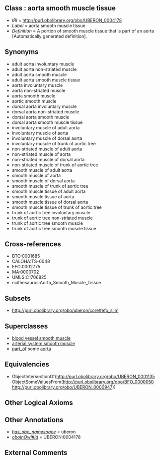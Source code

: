 
## Class : aorta smooth muscle tissue

 * *IRI* = http://purl.obolibrary.org/obo/UBERON_0004178
 * *Label* = aorta smooth muscle tissue
 * *Definition* = A portion of smooth muscle tissue that is part of an aorta [Automatically generated definition].

## Synonyms

 * adult aorta involuntary muscle
 * adult aorta non-striated muscle
 * adult aorta smooth muscle
 * adult aorta smooth muscle tissue
 * aorta involuntary muscle
 * aorta non-striated muscle
 * aorta smooth muscle
 * aortic smooth muscle
 * dorsal aorta involuntary muscle
 * dorsal aorta non-striated muscle
 * dorsal aorta smooth muscle
 * dorsal aorta smooth muscle tissue
 * involuntary muscle of adult aorta
 * involuntary muscle of aorta
 * involuntary muscle of dorsal aorta
 * involuntary muscle of trunk of aortic tree
 * non-striated muscle of adult aorta
 * non-striated muscle of aorta
 * non-striated muscle of dorsal aorta
 * non-striated muscle of trunk of aortic tree
 * smooth muscle of adult aorta
 * smooth muscle of aorta
 * smooth muscle of dorsal aorta
 * smooth muscle of trunk of aortic tree
 * smooth muscle tissue of adult aorta
 * smooth muscle tissue of aorta
 * smooth muscle tissue of dorsal aorta
 * smooth muscle tissue of trunk of aortic tree
 * trunk of aortic tree involuntary muscle
 * trunk of aortic tree non-striated muscle
 * trunk of aortic tree smooth muscle
 * trunk of aortic tree smooth muscle tissue

## Cross-references

 * BTO:0001685
 * CALOHA:TS-0048
 * EFO:0002775
 * MA:0000702
 * UMLS:C1706825
 * ncithesaurus:Aorta_Smooth_Muscle_Tissue

## Subsets

 * http://purl.obolibrary.org/obo/uberon/core#efo_slim

## Superclasses

 * [blood vessel smooth muscle](../../UBERON/37/UBERON_0004237.md)
 * [arterial system smooth muscle](../../UBERON/95/UBERON_0004695.md)
 * [part_of](../../BFO/50/BFO_0000050.md) some [aorta](../../UBERON/47/UBERON_0000947.md)

## Equivalencies

 * ObjectIntersectionOf(<http://purl.obolibrary.org/obo/UBERON_0001135> ObjectSomeValuesFrom(<http://purl.obolibrary.org/obo/BFO_0000050> <http://purl.obolibrary.org/obo/UBERON_0000947>))

## Other Logical Axioms


## Other Annotations

 * *[has_obo_namespace](../../ce/oboInOwl#hasOBONamespace.md)* = uberon
 * *[oboInOwl#id](../../id/oboInOwl#id.md)* = UBERON:0004178

## External Comments

